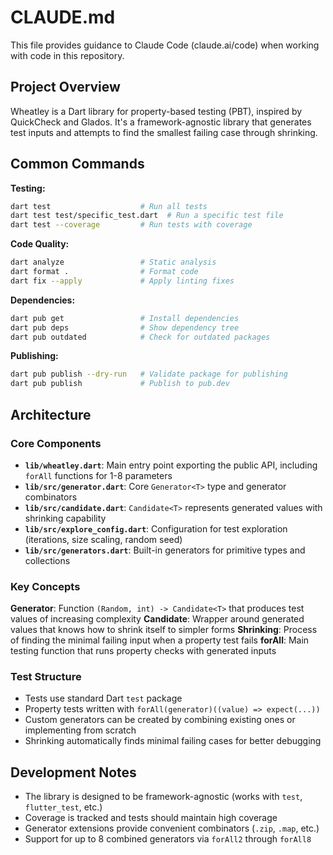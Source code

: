 # CLAUDE.md

This file provides guidance to Claude Code (claude.ai/code) when working with code in this repository.

## Project Overview

Wheatley is a Dart library for property-based testing (PBT), inspired by QuickCheck and Glados. It's a framework-agnostic library that generates test inputs and attempts to find the smallest failing case through shrinking.

## Common Commands

**Testing:**
```bash
dart test                    # Run all tests
dart test test/specific_test.dart  # Run a specific test file
dart test --coverage         # Run tests with coverage
```

**Code Quality:**
```bash
dart analyze                 # Static analysis
dart format .                # Format code
dart fix --apply             # Apply linting fixes
```

**Dependencies:**
```bash
dart pub get                 # Install dependencies
dart pub deps                # Show dependency tree
dart pub outdated            # Check for outdated packages
```

**Publishing:**
```bash
dart pub publish --dry-run   # Validate package for publishing
dart pub publish             # Publish to pub.dev
```

## Architecture

### Core Components

- **`lib/wheatley.dart`**: Main entry point exporting the public API, including `forAll` functions for 1-8 parameters
- **`lib/src/generator.dart`**: Core `Generator<T>` type and generator combinators
- **`lib/src/candidate.dart`**: `Candidate<T>` represents generated values with shrinking capability
- **`lib/src/explore_config.dart`**: Configuration for test exploration (iterations, size scaling, random seed)
- **`lib/src/generators.dart`**: Built-in generators for primitive types and collections

### Key Concepts

**Generator**: Function `(Random, int) -> Candidate<T>` that produces test values of increasing complexity
**Candidate**: Wrapper around generated values that knows how to shrink itself to simpler forms
**Shrinking**: Process of finding the minimal failing input when a property test fails
**forAll**: Main testing function that runs property checks with generated inputs

### Test Structure

- Tests use standard Dart `test` package
- Property tests written with `forAll(generator)((value) => expect(...))`
- Custom generators can be created by combining existing ones or implementing from scratch
- Shrinking automatically finds minimal failing cases for better debugging

## Development Notes

- The library is designed to be framework-agnostic (works with `test`, `flutter_test`, etc.)
- Coverage is tracked and tests should maintain high coverage
- Generator extensions provide convenient combinators (`.zip`, `.map`, etc.)
- Support for up to 8 combined generators via `forAll2` through `forAll8`